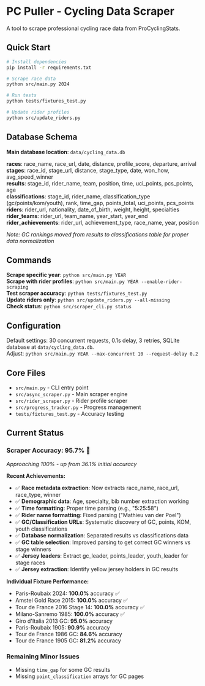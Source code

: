 # PC Puller - Cycling Data Scraper

A tool to scrape professional cycling race data from ProCyclingStats.

## Quick Start

```bash
# Install dependencies
pip install -r requirements.txt

# Scrape race data
python src/main.py 2024

# Run tests
python tests/fixtures_test.py

# Update rider profiles
python src/update_riders.py
```

## Database Schema

**Main database location**: `data/cycling_data.db`

**races**: race_name, race_url, date, distance, profile_score, departure, arrival  
**stages**: race_id, stage_url, distance, stage_type, date, won_how, avg_speed_winner  
**results**: stage_id, rider_name, team, position, time, uci_points, pcs_points, age  
**classifications**: stage_id, rider_name, classification_type (gc/points/kom/youth), rank, time_gap, points_total, uci_points, pcs_points  
**riders**: rider_url, nationality, date_of_birth, weight, height, specialties  
**rider_teams**: rider_url, team_name, year_start, year_end  
**rider_achievements**: rider_url, achievement_type, race_name, year, position

*Note: GC rankings moved from results to classifications table for proper data normalization*

## Commands

**Scrape specific year**: `python src/main.py YEAR`  
**Scrape with rider profiles**: `python src/main.py YEAR --enable-rider-scraping`  
**Test scraper accuracy**: `python tests/fixtures_test.py`  
**Update riders only**: `python src/update_riders.py --all-missing`  
**Check status**: `python src/scraper_cli.py status`

## Configuration

Default settings: 30 concurrent requests, 0.1s delay, 3 retries, SQLite database at `data/cycling_data.db`.  
Adjust: `python src/main.py YEAR --max-concurrent 10 --request-delay 0.2`

## Core Files

- `src/main.py` - CLI entry point
- `src/async_scraper.py` - Main scraper engine  
- `src/rider_scraper.py` - Rider profile scraper
- `src/progress_tracker.py` - Progress management
- `tests/fixtures_test.py` - Accuracy testing

## Current Status

### Scraper Accuracy: **95.7%** 🚀  
*Approaching 100% - up from 36.1% initial accuracy*

**Recent Achievements:**
- ✅ **Race metadata extraction**: Now extracts race_name, race_url, race_type, winner  
- ✅ **Demographic data**: Age, specialty, bib number extraction working  
- ✅ **Time formatting**: Proper time parsing (e.g., "5:25:58")  
- ✅ **Rider name formatting**: Fixed parsing ("Mathieu van der Poel")  
- ✅ **GC/Classification URLs**: Systematic discovery of GC, points, KOM, youth classifications  
- ✅ **Database normalization**: Separated results vs classifications data  
- ✅ **GC table selection**: Improved parsing to get correct GC winners vs stage winners
- ✅ **Jersey leaders**: Extract gc_leader, points_leader, youth_leader for stage races
- ✅ **Jersey extraction**: Identify yellow jersey holders in GC results

**Individual Fixture Performance:**
- Paris-Roubaix 2024: **100.0%** accuracy ✅
- Amstel Gold Race 2015: **100.0%** accuracy ✅
- Tour de France 2016 Stage 14: **100.0%** accuracy ✅
- Milano-Sanremo 1985: **100.0%** accuracy ✅
- Giro d'Italia 2013 GC: **95.0%** accuracy
- Paris-Roubaix 1905: **90.9%** accuracy
- Tour de France 1986 GC: **84.6%** accuracy
- Tour de France 1905 GC: **81.2%** accuracy

### Remaining Minor Issues  
- Missing `time_gap` for some GC results
- Missing `point_classification` arrays for GC pages